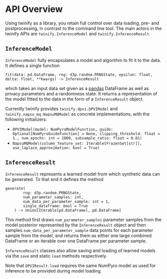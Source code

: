 # API Overview

Using twinify as a library, you retain full control over data loading, pre- and postprocessing, in contrast to the command line tool.
The main actors in the twinify APIs are `twinify.InferenceModel` and `twinify.InferenceResult`.

## `InferenceModel`
`InferenceModel` fully encapsulates a model and algorithm to fit it to the data. It defines a single function

```
fit(data: pd.DataFrame, rng: d3p.random.PRNGState, epsilon: float, delta: float, **kwargs) -> InferenceResult
```
which takes an input data set given as a [pandas](https://pandas.pydata.org/) DataFrame as well as privacy parameters and a randomness state. It returns
a representation of the model fitted to the data in the form of a `InferenceResult` object.

Currently twinify provides `twinify.dpvi.DPVIModel` and `twinify.napsu_mq.NapsuMQModel` as concrete implementations, with the following initializers:
- `DPVIModel(model: NumPyroModelFunction, guide: Optional[NumPyroGuideFunction] = None, clipping_threshold: float = 1., num_epochs: int = 1000, subsample_ratio: float = 0.01)`
- `NapsuMQModel(column_feature_set: Iterable[FrozenSet[str]], use_laplace_approximation: bool = True)`

## `InferenceResult`
`InferenceResult` represents a learned model from which synthetic data can be generated. To that end it defines the method

```
generate(
        rng: d3p.random.PRNGState,
        num_parameter_samples: int,
        num_data_per_parameter_sample: int = 1,
        single_dataframe: bool = True
    ) -> Union[Iterable[pd.DataFrame], pd.DataFrame]
```

This method first draws `num_parameter_samples` parameter samples from the model posterior represented by the `InferenceResult` object and then
samples `num_data_per_parameter_sample` data points for each parameter sample from the model, and returns them as either one large combined DataFrame or an iterable over one DataFrame per parameter sample.

`InferenceResult` classes also allow saving and loading of learned models via the `save` and static `load` methods respectively.

Note that `DPVIResult.load` requires the same NumPyro model as used for inference to be provided during model loading.
